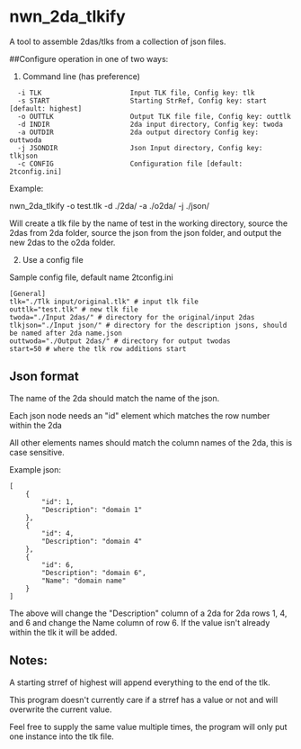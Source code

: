 # nwn_2da_tlkify

A tool to assemble 2das/tlks from a collection of json files.


##Configure operation in one of two ways:

1) Command line (has preference)

```
  -i TLK                      Input TLK file, Config key: tlk
  -s START                    Starting StrRef, Config key: start [default: highest]
  -o OUTTLK                   Output TLK file file, Config key: outtlk
  -d INDIR                    2da input directory, Config key: twoda
  -a OUTDIR                   2da output directory Config key: outtwoda
  -j JSONDIR                  Json Input directory, Config key: tlkjson
  -c CONFIG                   Configuration file [default: 2tconfig.ini]
```

Example:

nwn_2da_tlkify -o test.tlk -d ./2da/ -a ./o2da/ -j ./json/

Will create a tlk file by the name of test in the working directory, source the 2das from 2da folder, source the json from the json folder, and output the new 2das to the o2da folder.

2) Use a config file

Sample config file, default name 2tconfig.ini
```
[General]
tlk="./Tlk input/original.tlk" # input tlk file
outtlk="test.tlk" # new tlk file
twoda="./Input 2das/" # directory for the original/input 2das
tlkjson="./Input json/" # directory for the description jsons, should be named after 2da name.json
outtwoda="./Output 2das/" # directory for output twodas
start=50 # where the tlk row additions start
```

## Json format

The name of the 2da should match the name of the json.

Each json node needs an "id" element which matches the row number within the 2da

All other elements names should match the column names of the 2da, this is case sensitive.

Example json:

```
[
	{
		"id": 1,
		"Description": "domain 1"
	},
	{
		"id": 4,
		"Description": "domain 4"
	},
	{
		"id": 6,
		"Description": "domain 6",
		"Name": "domain name"
	}
]
```

The above will change the "Description" column of a 2da for 2da rows 1, 4, and 6 and change the Name column of row 6. If the value isn't already within the tlk it will be added.

## Notes:

A starting strref of highest will append everything to the end of the tlk.

This program doesn't currently care if a strref has a value or not and will overwrite the current value.

Feel free to supply the same value multiple times, the program will only put one instance into the tlk file.
